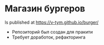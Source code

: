 # Магазин бургеров
Is published at https://v-tym.github.io/burger/

* Репозиторий был создан для пракити
* Требует доработок, рефакторинга